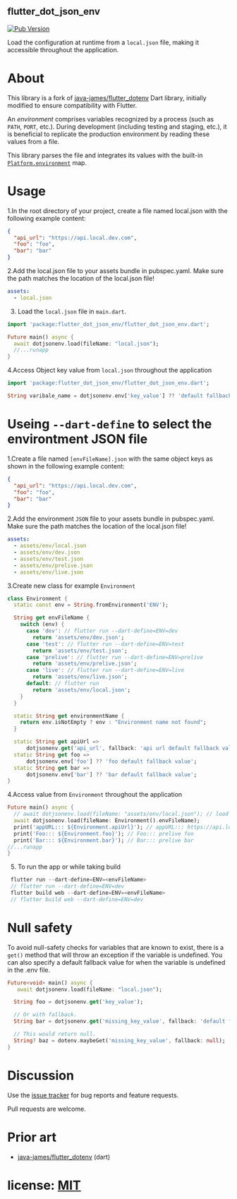 ## flutter_dot_json_env

[![Pub Version][pub-badge]][pub]

[pub]: https://pub.dev/packages/flutter_dot_json_env
[pub-badge]: https://img.shields.io/pub/v/flutter_dot_json_env.svg

Load the configuration at runtime from a `local.json` file, making it accessible throughout the application.

# About

This library is a fork of [java-james/flutter_dotenv] Dart library, initially modified to ensure compatibility with Flutter.

[java-james/flutter_dotenv]: https://pub.dev/packages/flutter_dotenv

An _environment_ comprises variables recognized by a process (such as `PATH`, `PORT`, etc.). During development (including testing and staging, etc.), it is beneficial to replicate the production environment by reading these values from a file.

This library parses the file and integrates its values with the built-in [`Platform.environment`][docs-io] map.

[docs-io]: https://api.dart.dev/stable/3.4.4/dart-io/Platform-class.html#id_environment

# Usage

1.In the root directory of your project, create a file named local.json with the following example content:

```json
{
  "api_url": "https://api.local.dev.com",
  "foo": "foo",
  "bar": "bar"
}
```

2.Add the local.json file to your assets bundle in pubspec.yaml. Make sure the path matches the location of the local.json file!

```yml
assets:
  - local.json
```

3. Load the `local.json` file in `main.dart`.

```dart
import 'package:flutter_dot_json_env/flutter_dot_json_env.dart';

Future main() async {
  await dotjsonenv.load(fileName: "local.json");
  //...runapp
}
```

4.Access Object key value from `local.json` throughout the application

```dart
import 'package:flutter_dot_json_env/flutter_dot_json_env.dart';

String varibale_name = dotjsonenv.env['key_value'] ?? 'default fallback value';

```

# Useing `--dart-define` to select the environtment JSON file

1.Create a file named `[envFileName].json` with the same object keys as shown in the following example content:

```json
{
  "api_url": "https://api.local.dev.com",
  "foo": "foo",
  "bar": "bar"
}
```

2.Add the environment `JSON` file to your assets bundle in pubspec.yaml. Make sure the path matches the location of the local.json file!

```yml
assets:
  - assets/env/local.json
  - assets/env/dev.json
  - assets/env/test.json
  - assets/env/prelive.json
  - assets/env/live.json
```

3.Create new class for example `Environment`

```dart
class Environment {
  static const env = String.fromEnvironment('ENV');

  String get envFileName {
    switch (env) {
      case 'dev': // flutter run --dart-define=ENV=dev
        return 'assets/env/dev.json';
      case 'test': // flutter run --dart-define=ENV=test
        return 'assets/env/test.json';
      case 'prelive': // flutter run --dart-define=ENV=prelive
        return 'assets/env/prelive.json';
      case 'live': // flutter run --dart-define=ENV=live
        return 'assets/env/live.json';
      default: // flutter run
        return 'assets/env/local.json';
    }
  }

  static String get environmentName {
    return env.isNotEmpty ? env : "Environment name not found";
  }

  static String get apiUrl =>
      dotjsonenv.get('api_url', fallback: 'api url default fallback value');
  static String get foo =>
      dotjsonenv.env['foo'] ?? 'foo default fallback value';
  static String get bar =>
      dotjsonenv.env['bar'] ?? 'bar default fallback value';
}

```

4.Access value from `Environment` throughout the application

```dart
Future main() async {
  // await dotjsonenv.load(fileName: "assets/env/local.json"); // load as static json
  await dotjsonenv.load(fileName: Environment().envFileName);
  print('appURL::: ${Environment.apiUrl}'); // appURL::: https://api.local.com
  print('Foo::: ${Environment.foo}'); // Foo::: prelive foo
  print('Bar::: ${Environment.bar}'); // Bar::: prelive bar
//...runapp
}
```

5. To run the app or while taking build

```dart
 flutter run --dart-define=ENV=<envFileName>
 // flutter run --dart-define=ENV=dev
 flutter build web --dart-define=ENV=<envFileName>
 // flutter build web --dart-define=ENV=dev
```

# Null safety

To avoid null-safety checks for variables that are known to exist, there is a `get()` method that
will throw an exception if the variable is undefined. You can also specify a default fallback
value for when the variable is undefined in the .env file.

```dart
Future<void> main() async {
   await dotjsonenv.load(fileName: "local.json");

  String foo = dotjsonenv.get('key_value');

  // Or with fallback.
  String bar = dotjsonenv.get('missing_key_value', fallback: 'default fallback value');

  // This would return null.
  String? baz = dotenv.maybeGet('missing_key_value', fallback: null);
}
```

# Discussion

Use the [issue tracker][tracker] for bug reports and feature requests.

Pull requests are welcome.

[tracker]: https://github.com/govarthananve/flutter_dot_json_env/issues

# Prior art

[flutter_dot_json_env]: https://pub.dev/packages/flutter_dot_json_env

- [java-james/flutter_dotenv][] (dart)

# license: [MIT](LICENSE)
